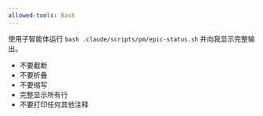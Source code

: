 ```yaml
---
allowed-tools: Bash
---
```


使用子智能体运行 `bash .claude/scripts/pm/epic-status.sh` 并向我显示完整输出。

- 不要截断
- 不要折叠
- 不要缩写
- 完整显示所有行
- 不要打印任何其他注释
